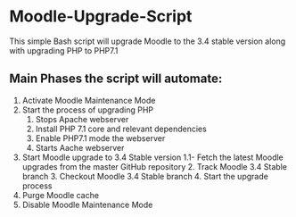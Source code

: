 # Moodle-Upgrade-Script
This simple Bash script will upgrade Moodle to the 3.4 stable version along with upgrading PHP to PHP7.1

## Main Phases the script will automate:
1. Activate Moodle Maintenance Mode 
2. Start the process of upgrading PHP
   1. Stops Apache webserver
   2. Install PHP 7.1 core and relevant dependencies
   3. Enable PHP7.1 mode the webserver
   4. Starts Aache webserver
3. Start Moodle upgrade to 3.4 Stable version
   1.1- Fetch the latest Moodle upgrades from the master GitHub repository
   2. Track Moodle 3.4 Stable branch
   3. Checkout Moodle 3.4 Stable branch
   4. Start the upgrade process
4. Purge Moodle cache
5. Disable Moodle Maintenance Mode
